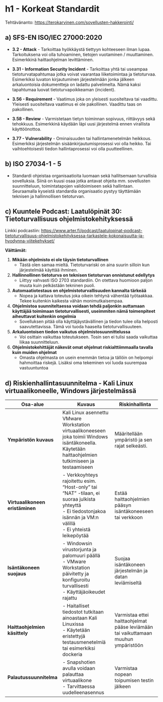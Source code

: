 # h1 - Korkeat Standardit

Tehtävänanto: https://terokarvinen.com/sovellusten-hakkerointi/

## a)  SFS-EN ISO/IEC 27000:2020

- **3.2 - Attack** - Tarkoittaa hyökkäystä tiettyyn kohteeseen ilman lupaa. Tarkoituksena voi olla tuhoaminen, tietojen vuotaminen / muuttaminen. Esimerkkinä haittaohjelman levittäminen. 

- **3.31 - Information Security Incident** - Tarkoittaa yhtä tai useampaa tietoturvatapahtumaa jotka voivat vaarantaa liiketoimintaa ja tietoturvaa. Esimerkiksi luvaton kirjautuminen järjestelmään jonka jälkeen arkaluontoisia dokumentteja on ladattu palvelimelta. Nämä kaksi tapahtumaa luovat tietoturvapoikkeaman (incident).

- **3.56 - Requirement** - Vaatimus joka on yleisesti suositeltava tai vaadittu. Yleisesti suositeltava vaatimus ei ole pakollinen. Vaadittu taas on pakollinen.

- **3.58 - Review** - Varmistetaan tietyn toiminnan sopivuus, riittävyys sekä tehokkuus. Esimerkkinä käydään läpi uusi järjestelmä ennen virallista käyttöönottoa.

- **3.77 - Vulnerability** - Ominaisuuden tai hallintamenetelmän heikkous. Esimerkiksi järjestelmän sisäänkirjautumisprosessi voi olla heikko. Tai vaihtoehtoisesti tiedon hallintaprosessi voi olla puutteellinen.

## b) ISO 27034-1 - 5

- Standardi ohjeistaa organisaatioita luomaan sekä hallitsemaan turvallisia sovelluksia. Siinä on kuusi osaa jotka antavat ohjeita mm. sovellusten suunnitteluun, toimintatapojen validoimiseen sekä hallintaan. Seuraamalla kyseistä standardia organisaatio pystyy täyttämään teknisen ja hallinnollisen tietoturvan.

## c) Kuuntele Podcast: Laatulöpinät 30: Tietoturvallisuus ohjelmistokehityksessä

Linkki podcastiin: https://www.arter.fi/podcast/laatulopinat-podcast-tietoturvallisuus-ohjelmistokehityksessa-tarkastele-kokonaisuutta-ja-hyodynna-viitekehykset/

**Väittämät:**

1. **Mikään ohjelmisto ei ole täysin tietoturvallinen**
   - Tästä olen samaa mieltä. Tietoturvariski on aina suurin silloin kun järjestelmää käyttää ihminen.
2. **Hallinnollinen tietoturva on teknisen tietoturvan onnistunut edellytys**
   - Liittyy vahvasti ISO 2703 standardiin. On otettava huomioon paljon muuta kuin pelkästään tekninen puoli.
3. **Automaatiotestaus on ohjelmistoturvallisuuden kannalta tärkeää**
   - Nopea ja kattava toteutus joka oikein tehtynä vähentää työtaakkaa. Tekee kuitenkin kaikesta vähän monimutkaisempaa.
4. **Ohjelmistoa suunniteltaessa voidaan tehdä paljonkin auttamaan käyttäjää toimimaan tietoturvallisesti, useimmiten nämä toimenpiteet aiheuttavat kuitenkin ongelmia**
   - Sovelluksen pitää olla käyttäjäystävällinen ja tiedon tulee olla helposti saavutettavissa. Tämä voi tuoda haaseita tietoturvallisuuteen.
6. **Arkaluontoisen tiedon vaikutus ohjelmistosuunnittelussa**
   - Voi osittain vaikuttaa toteutukseen. Tosin sen ei tulisi saada vaikuttaa liikaa suunnitteluun.
8. **Ohjelmistokehittäjät näkevät omat ohjelmat riskialttiimmaalla tavalla kuin muiden ohjelmat**
   - Omasta ohjelmasta on usein enemmän tietoa ja tällöin on helpompi hahmoittaa riskejä. Lisäksi oma tekeminen voi luoda suurempaa vastuuntuntoa

## d) Riskienhallintasuunnitelma - Kali Linux virtuaalikoneelle, Windows järjestelmässä

| Osa-alue                          | Kuvaus                             | Riskinhallinta   |
|-----------------------------|----------------------------------------------------------------------------------------------------------------------------------------------------------------|-------------------------------------------------------------------------------------------|
| **Ympäristön kuvaus** | Kali Linux asennettu VMware Workstation virtuaalikoneeseen joka toimii Windows isäntäkoneella. Käytetään haittaohjelmien tutkimiseen ja testaamiseen      | Määritellään ympäristö ja sen rajat selkeästi. |
| **Virtuaalikoneen eristäminen** | - Verkkoyhteys rajoitettu esim. “Host-only” tai “NAT” -tilaan, ei suoraa julkista yhteyttä<br>- Ei tiedostonjakoa isännän ja VM:n välillä<br>- Ei yhteistä leikepöytää | Estää haittaohjelmien pääsyn isäntäkoneeseen tai verkkoon |
| **Isäntäkoneen suojaus** | - Windowsin virustorjunta ja palomuuri päällä<br>- VMware Workstation päivitetty ja konfiguroitu turvallisesti<br>- Käyttäjäoikeudet rajattu              | Suojaa isäntäkoneen järjestelmän ja datan leviämiseltä |
| **Haittaohjelmien käsittely** | - Haitalliset tiedostot tutkitaan ainoastaan Kali Linuxissa<br>- Käytetään eristettyjä testausmenetelmiä tai esimerkiksi dockeria | Varmistaa ettei haittaohjelmat pääse leviämään tai vaikuttamaan muuhun ympäristöön |
| **Palautussuunnitelma** | - Snapshotien avulla voidaan palauttaa virtuaalikone<br>- Tarvittaessa uudelleenasennus | Varmistaa nopean toipumisen testin jälkeen |



